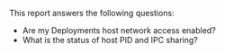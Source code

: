 This report answers the following questions:

- Are my Deployments host network access enabled?
- What is the status of host PID and IPC sharing?
